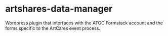 artshares-data-manager
======================

Wordpress plugin that interfaces with the ATGC Formstack account and the forms specific to the ArtCares event process.
